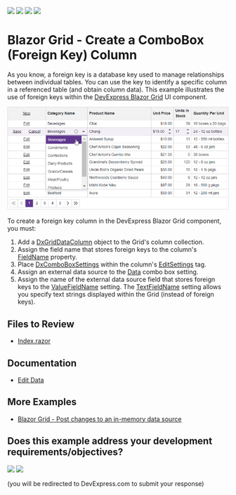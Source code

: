 <!-- default badges list -->
![](https://img.shields.io/endpoint?url=https://codecentral.devexpress.com/api/v1/VersionRange/523321257/24.2.1%2B)
[![](https://img.shields.io/badge/Open_in_DevExpress_Support_Center-FF7200?style=flat-square&logo=DevExpress&logoColor=white)](https://supportcenter.devexpress.com/ticket/details/T1108986)
[![](https://img.shields.io/badge/📖_How_to_use_DevExpress_Examples-e9f6fc?style=flat-square)](https://docs.devexpress.com/GeneralInformation/403183)
[![](https://img.shields.io/badge/💬_Leave_Feedback-feecdd?style=flat-square)](#does-this-example-address-your-development-requirementsobjectives)
<!-- default badges end -->

# Blazor Grid - Create a ComboBox (Foreign Key) Column

As you know, a foreign key is a database key used to manage relationships between individual tables. You can use the key to identify a specific column in a referenced table (and obtain column data). This example illustrates the use of foreign keys within the [DevExpress Blazor Grid](https://docs.devexpress.com/Blazor/403143/components/grid) UI component.

![Grid with ComboBox column](result.png)

To create a foreign key column in the DevExpress Blazor Grid component, you must:
1.	Add a [DxGridDataColumn](https://docs.devexpress.com/Blazor/DevExpress.Blazor.DxGridDataColumn) object to the Grid's column collection.
2.	Assign the field name that stores foreign keys to the column's [FieldName](https://docs.devexpress.com/Blazor/DevExpress.Blazor.DxGridDataColumn.FieldName) property.
3.	Place [DxComboBoxSettings](https://docs.devexpress.com/Blazor/DevExpress.Blazor.DxComboBoxSettings) within the column's [EditSettings](https://docs.devexpress.com/Blazor/DevExpress.Blazor.DxGridDataColumn.EditSettings) tag.
4.	Assign an external data source to the [Data](https://docs.devexpress.com/Blazor/DevExpress.Blazor.DxComboBoxSettings.Data) combo box setting.
5.	Assign the name of the external data source field that stores foreign keys to the [ValueFieldName](https://docs.devexpress.com/Blazor/DevExpress.Blazor.DxComboBoxSettings.ValueFieldName) setting. The [TextFieldName](https://docs.devexpress.com/Blazor/DevExpress.Blazor.DxComboBoxSettings.TextFieldName) setting allows you specify text strings displayed within the Grid (instead of foreign keys).

## Files to Review

- [Index.razor](./CS/GridForeignColumn/Pages/Index.razor)

## Documentation

* [Edit Data](https://docs.devexpress.com/Blazor/403454/components/grid/edit-data)

## More Examples

- [Blazor Grid - Post changes to an in-memory data source](https://github.com/DevExpress-Examples/blazor-dxgrid-instantly-update-data-item-fields)
<!-- feedback -->
## Does this example address your development requirements/objectives?

[<img src="https://www.devexpress.com/support/examples/i/yes-button.svg"/>](https://www.devexpress.com/support/examples/survey.xml?utm_source=github&utm_campaign=blazor-grid-foreignkey-column&~~~was_helpful=yes) [<img src="https://www.devexpress.com/support/examples/i/no-button.svg"/>](https://www.devexpress.com/support/examples/survey.xml?utm_source=github&utm_campaign=blazor-grid-foreignkey-column&~~~was_helpful=no)

(you will be redirected to DevExpress.com to submit your response)
<!-- feedback end -->
